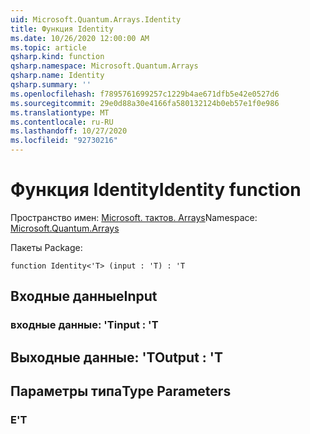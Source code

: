 ```yaml
---
uid: Microsoft.Quantum.Arrays.Identity
title: Функция Identity
ms.date: 10/26/2020 12:00:00 AM
ms.topic: article
qsharp.kind: function
qsharp.namespace: Microsoft.Quantum.Arrays
qsharp.name: Identity
qsharp.summary: ''
ms.openlocfilehash: f7895761699257c1229b4ae671dfb5e42e0527d6
ms.sourcegitcommit: 29e0d88a30e4166fa580132124b0eb57e1f0e986
ms.translationtype: MT
ms.contentlocale: ru-RU
ms.lasthandoff: 10/27/2020
ms.locfileid: "92730216"
---
```

# <a name="identity-function"></a><span data-ttu-id="7c751-102">Функция Identity</span><span class="sxs-lookup"><span data-stu-id="7c751-102">Identity function</span></span>

<span data-ttu-id="7c751-103">Пространство имен: [Microsoft. тактов. Arrays](xref:Microsoft.Quantum.Arrays)</span><span class="sxs-lookup"><span data-stu-id="7c751-103">Namespace: [Microsoft.Quantum.Arrays](xref:Microsoft.Quantum.Arrays)</span></span>

<span data-ttu-id="7c751-104">Пакеты [](https://nuget.org/packages/)</span><span class="sxs-lookup"><span data-stu-id="7c751-104">Package: [](https://nuget.org/packages/)</span></span>




```qsharp
function Identity<'T> (input : 'T) : 'T
```


## <a name="input"></a><span data-ttu-id="7c751-105">Входные данные</span><span class="sxs-lookup"><span data-stu-id="7c751-105">Input</span></span>

### <a name="input--t"></a><span data-ttu-id="7c751-106">входные данные: 'T</span><span class="sxs-lookup"><span data-stu-id="7c751-106">input : 'T</span></span>





## <a name="output--t"></a><span data-ttu-id="7c751-107">Выходные данные: 'T</span><span class="sxs-lookup"><span data-stu-id="7c751-107">Output : 'T</span></span>



## <a name="type-parameters"></a><span data-ttu-id="7c751-108">Параметры типа</span><span class="sxs-lookup"><span data-stu-id="7c751-108">Type Parameters</span></span>

### <a name="t"></a><span data-ttu-id="7c751-109">Е</span><span class="sxs-lookup"><span data-stu-id="7c751-109">'T</span></span>

